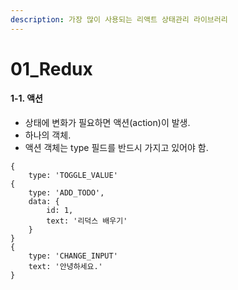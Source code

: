 ```yaml
---
description: 가장 많이 사용되는 리액트 상태관리 라이브러리
---
```


# 01\_Redux

#### 1-1. 액션

* 상태에 변화가 필요하면 액션\(action\)이 발생.
* 하나의 객체.
* 액션 객체는 type 필드를 반드시 가지고 있어야 함.

```text
{
    type: 'TOGGLE_VALUE'
{
    type: 'ADD_TODO',
    data: {
        id: 1,
        text: '리덕스 배우기'
    }
}
{
    type: 'CHANGE_INPUT'
    text: '안녕하세요.'
}
```

